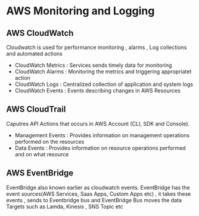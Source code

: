 # AWS Monitoring and Logging 


## AWS CloudWatch 
Cloudwatch is used for performance monitoring , alarms , Log collections and automated actions <br>
* CloudWatch Metrics : Services sends timely data for monitoring 
* CloudWatch Alarms : Monitoring the metrics and triggering appropriatet action
* CloudWatch Logs : Centralized collection of application and system logs
* CloudWatch Events : Events describing changes in AWS Resources 


## AWS CloudTrail
Caputres API Actions that occurs in AWS Account (CLI, SDK and Console).<br>
* Management Events : Provides information on management operations performed on the resources 
* Data Events : Provides information on resource operations performed and on what resource 

## AWS EventBridge 
EventBridge also known earlier as cloudwatch events. 
EventBridge has the event sources(AWS Services, Saas Apps, Custom Apps etc) , it takes these events , sends to Eventbridge bus and EventBridge Bus moves the data <br>
Targets such as Lamda, Kinesis , SNS Topic etc

